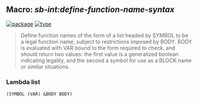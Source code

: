 ## Macro: ***sb-int:define-function-name-syntax***
[![package](https://img.shields.io/badge/Package-SB--INT-5f9ea0.svg?style=social&colorA=999999)](../) [![type](https://img.shields.io/badge/Type-Macro-5f9ea0.svg?style=social&colorA=999999)](../#macro) 

> Define function names of the form of a list headed by SYMBOL to be
> a legal function name, subject to restrictions imposed by BODY.  BODY
> is evaluated with VAR bound to the form required to check, and should
> return two values: the first value is a generalized boolean indicating
> legality, and the second a symbol for use as a BLOCK name or similar
> situations.

### Lambda list
```
(SYMBOL (VAR) &BODY BODY)
```
